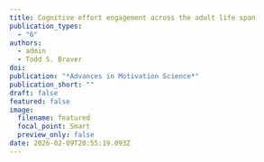 ```yaml
---
title: Cognitive effort engagement across the adult life span 
publication_types:
  - "6"
authors:
  - admin
  - Todd S. Braver
doi: 
publication: "*Advances in Motivation Science*"
publication_short: ""
draft: false
featured: false
image:
  filename: featured
  focal_point: Smart
  preview_only: false
date: 2026-02-09T20:55:19.093Z
---
```

